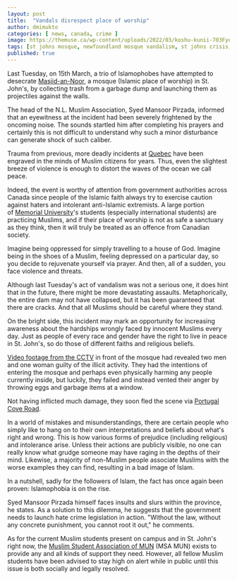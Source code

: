 ```yaml
---
layout: post
title:  "Vandals disrespect place of worship"
author: dmimukto
categories: [ news, canada, crime ]
image: https://themuse.ca/wp-content/uploads/2022/03/koshu-kunii-703Fyouo-Qo-unsplash-1024x819.jpg
tags: [st johns mosque, newfoundland mosque vandalism, st johns crisis, st johns islam, memorial university, canada islam]
published: true
---
```


Last Tuesday, on 15th March, a trio of Islamophobes have attempted to desecrate [Masjid-an-Noor](https://en.wikipedia.org/wiki/Masjid-an-Noor_(Newfoundland)), a mosque (Islamic place of worship) in St. John's, by collecting trash from a garbage dump and launching them as projectiles against the walls.

The head of the N.L. Muslim Association, Syed Mansoor Pirzada, informed that an eyewitness at the incident had been severely frightened by the oncoming noise. The sounds startled him after completing his prayers and certainly this is not difficult to understand why such a minor disturbance can generate shock of such caliber.

Trauma from previous, more deadly incidents at [Quebec](https://en.wikipedia.org/wiki/Quebec_City_mosque_shooting) have been engraved in the minds of Muslim citizens for years. Thus, even the slightest breeze of violence is enough to distort the waves of the ocean we call peace.

Indeed, the event is worthy of attention from government authorities across Canada since people of the Islamic faith always try to exercise caution against haters and intolerant anti-Islamic extremists. A large portion of [Memorial University](https://www.mun.ca/)'s students (especially international students) are practicing Muslims, and if their place of worship is not as safe a sanctuary as they think, then it will truly be treated as an offence from Canadian society.

Imagine being oppressed for simply travelling to a house of God. Imagine being in the shoes of a Muslim, feeling depressed on a particular day, so you decide to rejuvenate yourself via prayer. And then, all of a sudden, you face violence and threats.

Although last Tuesday's act of vandalism was not a serious one, it does hint that in the future, there might be more devastating assaults. Metaphorically, the entire dam may not have collapsed, but it has been guaranteed that there are cracks. And that all Muslims should be careful where they stand.

On the bright side, this incident may mark an opportunity for increasing awareness about the hardships wrongly faced by innocent Muslims every day. Just as people of every race and gender have the right to live in peace in St. John's, so do those of different faiths and religious beliefs.

[Video footage from the CCTV](http://ntv.ca/muslim-association-speaks-out-about-vandalism-at-local-mosque/) in front of the mosque had revealed two men and one woman guilty of the illicit activity. They had the intentions of entering the mosque and perhaps even physically harming any people currently inside, but luckily, they failed and instead vented their anger by throwing eggs and garbage items at a window.

Not having inflicted much damage, they soon fled the scene via [Portugal Cove Road](https://www.google.com/maps/place/Portugal+Cove+Rd,+St.+John's,+NL/).

In a world of mistakes and misunderstandings, there are certain people who simply like to hang on to their own interpretations and beliefs about what's right and wrong. This is how various forms of prejudice (including religious) and intolerance arise. Unless their actions are publicly visible, no one can really know what grudge someone may have raging in the depths of their mind. Likewise, a majority of non-Muslim people associate Muslims with the worse examples they can find, resulting in a bad image of Islam.

In a nutshell, sadly for the followers of Islam, the fact has once again been proven: Islamophobia is on the rise.

Syed Mansoor Pirzada himself faces insults and slurs within the province, he states. As a solution to this dilemma, he suggests that the government needs to launch hate crime legislation in action. "Without the law, without any concrete punishment, you cannot root it out," he comments.

As for the current Muslim students present on campus and in St. John's right now, the [Muslim Student Association of MUN](https://www.mun.ca/msa/) (MSA MUN) exists to provide any and all kinds of support they need. However, all fellow Muslim students have been advised to stay high on alert while in public until this issue is both socially and legally resolved.


